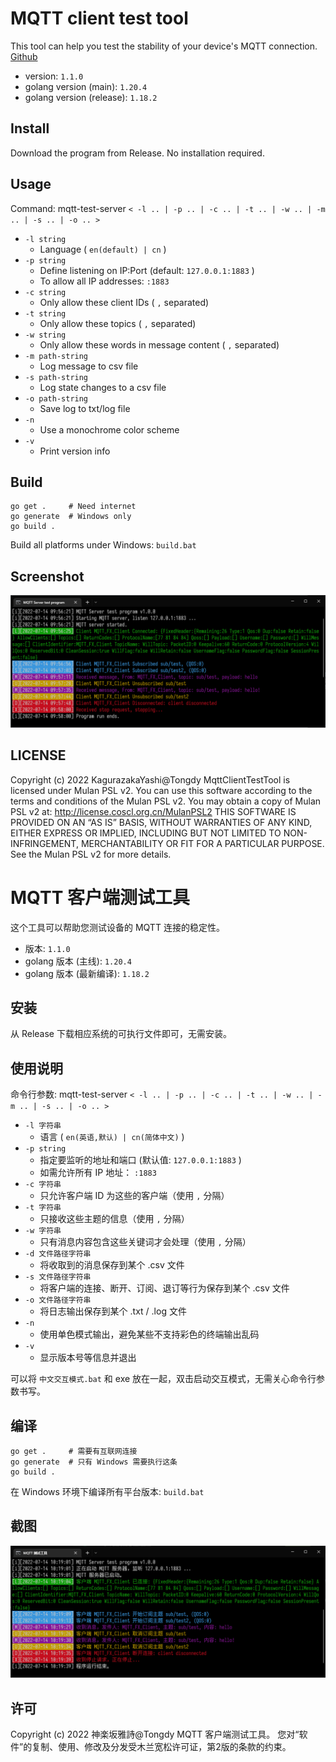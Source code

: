 # MQTT client test tool

This tool can help you test the stability of your device's MQTT connection. [Github](https://github.com/tongdysoft/mqtt-test-server)

- version: `1.1.0`
- golang version (main): `1.20.4`
- golang version (release): `1.18.2`

## Install

Download the program from Release. No installation required.

## Usage

Command: mqtt-test-server `< -l .. | -p .. | -c .. | -t .. | -w .. | -m .. | -s .. | -o .. >`

- `-l string`
  - Language ( `en(default) | cn` )
- `-p string`
  - Define listening on IP:Port (default: `127.0.0.1:1883` )
  - To allow all IP addresses: `:1883`
- `-c string`
  - Only allow these client IDs ( `,` separated)
- `-t string`
  - Only allow these topics ( `,` separated)
- `-w string`
  - Only allow these words in message content ( `,` separated)
- `-m path-string`
  - Log message to csv file
- `-s path-string`
  - Log state changes to a csv file
- `-o path-string`
  - Save log to txt/log file
- `-n`
  - Use a monochrome color scheme
- `-v`
  - Print version info

## Build

```
go get .     # Need internet
go generate  # Windows only
go build .
```

Build all platforms under Windows: `build.bat`

## Screenshot

![Screenshot](screenshot-en.png)

## LICENSE

Copyright (c) 2022 KagurazakaYashi@Tongdy MqttClientTestTool is licensed under Mulan PSL v2. You can use this software according to the terms and conditions of the Mulan PSL v2. You may obtain a copy of Mulan PSL v2 at: http://license.coscl.org.cn/MulanPSL2 THIS SOFTWARE IS PROVIDED ON AN “AS IS” BASIS, WITHOUT WARRANTIES OF ANY KIND, EITHER EXPRESS OR IMPLIED, INCLUDING BUT NOT LIMITED TO NON-INFRINGEMENT, MERCHANTABILITY OR FIT FOR A PARTICULAR PURPOSE. See the Mulan PSL v2 for more details.

# MQTT 客户端测试工具

这个工具可以帮助您测试设备的 MQTT 连接的稳定性。

- 版本: `1.1.0`
- golang 版本 (主线): `1.20.4`
- golang 版本 (最新编译): `1.18.2`

## 安装

从 Release 下载相应系统的可执行文件即可，无需安装。

## 使用说明

命令行参数: mqtt-test-server `< -l .. | -p .. | -c .. | -t .. | -w .. | -m .. | -s .. | -o .. >`

- `-l 字符串`
  - 语言 ( `en(英语,默认) | cn(简体中文)` )
- `-p string`
  - 指定要监听的地址和端口 (默认值: `127.0.0.1:1883` )
  - 如需允许所有 IP 地址： `:1883`
- `-c 字符串`
  - 只允许客户端 ID 为这些的客户端（使用 `,` 分隔）
- `-t 字符串`
  - 只接收这些主题的信息（使用 `,` 分隔）
- `-w 字符串`
  - 只有消息内容包含这些关键词才会处理（使用 `,` 分隔）
- `-d 文件路径字符串`
  - 将收取到的消息保存到某个 .csv 文件
- `-s 文件路径字符串`
  - 将客户端的连接、断开、订阅、退订等行为保存到某个 .csv 文件
- `-o 文件路径字符串`
  - 将日志输出保存到某个 .txt / .log 文件
- `-n`
  - 使用单色模式输出，避免某些不支持彩色的终端输出乱码
- `-v`
  - 显示版本号等信息并退出

可以将 `中文交互模式.bat` 和 exe 放在一起，双击启动交互模式，无需关心命令行参数书写。

## 编译

```
go get .     # 需要有互联网连接
go generate  # 只有 Windows 需要执行这条
go build .
```

在 Windows 环境下编译所有平台版本: `build.bat`

## 截图

![截图](screenshot-cn.png)

## 许可

Copyright (c) 2022 神楽坂雅詩@Tongdy MQTT 客户端测试工具。
您对“软件”的复制、使用、修改及分发受木兰宽松许可证，第2版的条款的约束。

